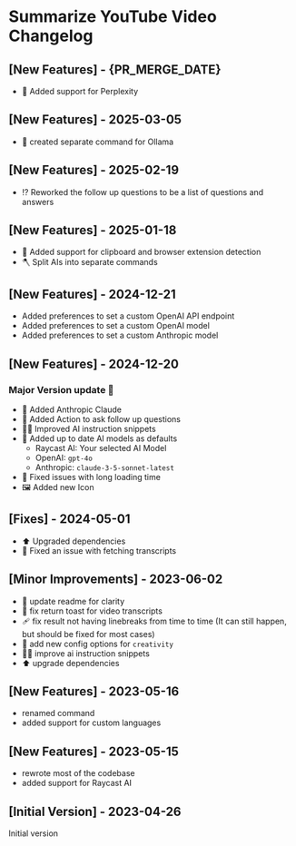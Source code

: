# Summarize YouTube Video Changelog

## [New Features] - {PR_MERGE_DATE}

- 🔎 Added support for Perplexity

## [New Features] - 2025-03-05

- 🤖 created separate command for Ollama

## [New Features] - 2025-02-19

- ⁉ Reworked the follow up questions to be a list of questions and answers

## [New Features] - 2025-01-18

- 🔎 Added support for clipboard and browser extension detection
- 🪓 Split AIs into separate commands

## [New Features] - 2024-12-21

- Added preferences to set a custom OpenAI API endpoint
- Added preferences to set a custom OpenAI model
- Added preferences to set a custom Anthropic model

## [New Features] - 2024-12-20

### Major Version update 🎉

- 🤖 Added Anthropic Claude
- 🔎 Added Action to ask follow up questions
- 🧑‍💻 Improved AI instruction snippets
- 🔧 Added up to date AI models as defaults
  - Raycast AI: Your selected AI Model
  - OpenAI: `gpt-4o`
  - Anthropic: `claude-3-5-sonnet-latest`
- 🐛 Fixed issues with long loading time
- 🖼️ Added new Icon

## [Fixes] - 2024-05-01

- ⬆️ Upgraded dependencies
- 🐛 Fixed an issue with fetching transcripts

## [Minor Improvements] - 2023-06-02

- 📝 update readme for clarity
- 🐛 fix return toast for video transcripts
- 🩹 fix result not having linebreaks from time to time (It can still happen, but should be fixed
  for most cases)
- 🔧 add new config options for `creativity`
- 🧑‍💻 improve ai instruction snippets
- ⬆️ upgrade dependencies

## [New Features] - 2023-05-16

- renamed command
- added support for custom languages

## [New Features] - 2023-05-15

- rewrote most of the codebase
- added support for Raycast AI

## [Initial Version] - 2023-04-26

Initial version
